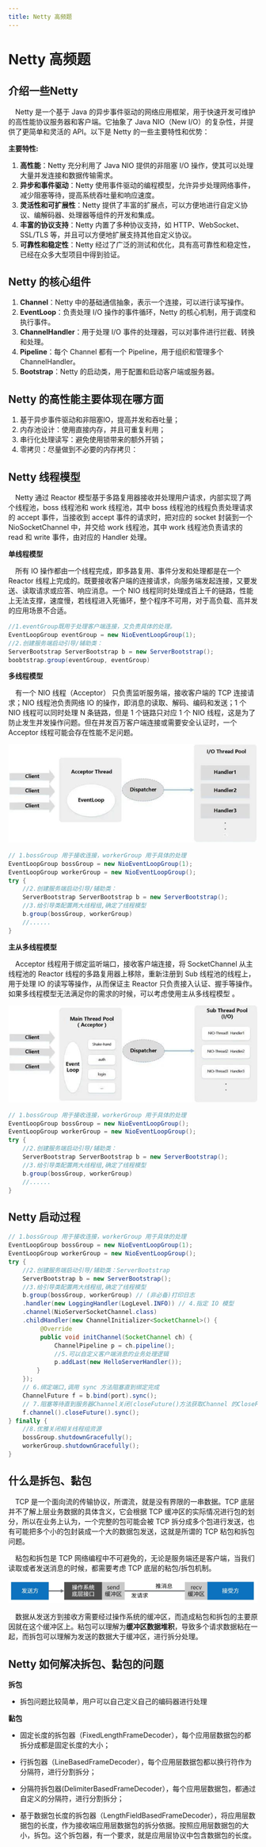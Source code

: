 ```yaml
---
title: Netty 高频题
---
```


# Netty 高频题

## 介绍一些Netty 

&emsp;Netty 是一个基于 Java 的异步事件驱动的网络应用框架，用于快速开发可维护的高性能协议服务器和客户端。它抽象了 Java NIO（New I/O）的复杂性，并提供了更简单和灵活的 API。以下是 Netty 的一些主要特性和优势：

**主要特性:**

1. **高性能**：Netty 充分利用了 Java NIO 提供的非阻塞 I/O 操作，使其可以处理大量并发连接和数据传输需求。
2. **异步和事件驱动**：Netty 使用事件驱动的编程模型，允许异步处理网络事件，减少阻塞等待，提高系统吞吐量和响应速度。
3. **灵活性和可扩展性**：Netty 提供了丰富的扩展点，可以方便地进行自定义协议、编解码器、处理器等组件的开发和集成。
4. **丰富的协议支持**：Netty 内置了多种协议支持，如 HTTP、WebSocket、SSL/TLS 等，并且可以方便地扩展支持其他自定义协议。
5. **可靠性和稳定性**：Netty 经过了广泛的测试和优化，具有高可靠性和稳定性，已经在众多大型项目中得到验证。

## Netty 的核心组件

1. **Channel**：Netty 中的基础通信抽象，表示一个连接，可以进行读写操作。
2. **EventLoop**：负责处理 I/O 操作的事件循环，Netty 的核心机制，用于调度和执行事件。
3. **ChannelHandler**：用于处理 I/O 事件的处理器，可以对事件进行拦截、转换和处理。
4. **Pipeline**：每个 Channel 都有一个 Pipeline，用于组织和管理多个 ChannelHandler。
5. **Bootstrap**：Netty 的启动类，用于配置和启动客户端或服务器。

## Netty 的高性能主要体现在哪方面

1. 基于异步事件驱动和非阻塞IO，提高并发和吞吐量；
2. 内存池设计：使用直接内存，并且可重复利用；
3. 串行化处理读写：避免使用锁带来的额外开销；
4. 零拷贝：尽量做到不必要的内存拷贝：

## Netty 线程模型

&emsp;Netty 通过 Reactor 模型基于多路复用器接收并处理用户请求，内部实现了两个线程池，boss 线程池和 work 线程池，其中 boss 线程池的线程负责处理请求的 accept 事件，当接收到 accept 事件的请求时，把对应的 socket 封装到一个 NioSocketChannel 中，并交给 work 线程池，其中 work 线程池负责请求的 read 和 write 事件，由对应的 Handler 处理。

**单线程模型**

&emsp;所有 IO 操作都由一个线程完成，即多路复用、事件分发和处理都是在一个 Reactor 线程上完成的。既要接收客户端的连接请求，向服务端发起连接，又要发送、读取请求或应答、响应消息。一个 NIO 线程同时处理成百上千的链路，性能上无法支撑，速度慢，若线程进入死循环，整个程序不可用，对于高负载、高并发的应用场景不合适。

```java
//1.eventGroup既用于处理客户端连接，又负责具体的处理。 
EventLoopGroup eventGroup = new NioEventLoopGroup(1); 
//2.创建服务端启动引导/辅助类：
ServerBootstrap ServerBootstrap b = new ServerBootstrap(); 
boobtstrap.group(eventGroup, eventGroup) 
```

**多线程模型**

&emsp;有一个 NIO 线程（Acceptor） 只负责监听服务端，接收客户端的 TCP 连接请求；NIO 线程池负责网络 IO 的操作，即消息的读取、解码、编码和发送；1 个 NIO 线程可以同时处理 N 条链路，但是 1 个链路只对应 1 个 NIO 线程，这是为了防止发生并发操作问题。但在并发百万客户端连接或需要安全认证时，一个 Acceptor 线程可能会存在性能不足问题。

![alt text](image-3.png)

```java
// 1.bossGroup 用于接收连接，workerGroup 用于具体的处理
EventLoopGroup bossGroup = new NioEventLoopGroup(1);
EventLoopGroup workerGroup = new NioEventLoopGroup();
try { 
    //2.创建服务端启动引导/辅助类：
    ServerBootstrap ServerBootstrap b = new ServerBootstrap(); 
    //3.给引导类配置两大线程组,确定了线程模型 
    b.group(bossGroup, workerGroup) 
    //......
}
```

**主从多线程模型**

&emsp;Acceptor 线程用于绑定监听端口，接收客户端连接，将 SocketChannel 从主线程池的 Reactor 线程的多路复用器上移除，重新注册到 Sub 线程池的线程上，用于处理 IO 的读写等操作，从而保证主 Reactor 只负责接入认证、握手等操作。如果多线程模型无法满足你的需求的时候，可以考虑使用主从多线程模型 。

![alt text](image-4.png)

```java
// 1.bossGroup 用于接收连接，workerGroup 用于具体的处理
EventLoopGroup bossGroup = new NioEventLoopGroup();
EventLoopGroup workerGroup = new NioEventLoopGroup();
try { 
    //2.创建服务端启动引导/辅助类：
    ServerBootstrap ServerBootstrap b = new ServerBootstrap(); 
    //3.给引导类配置两大线程组,确定了线程模型 
    b.group(bossGroup, workerGroup) 
    //......
}
```

## Netty 启动过程

```java
// 1.bossGroup 用于接收连接，workerGroup 用于具体的处理 
EventLoopGroup bossGroup = new NioEventLoopGroup(1); 
EventLoopGroup workerGroup = new NioEventLoopGroup(); 
try { 
    //2.创建服务端启动引导/辅助类：ServerBootstrap 
    ServerBootstrap b = new ServerBootstrap(); 
    //3.给引导类配置两大线程组,确定了线程模型 
    b.group(bossGroup, workerGroup) // (非必备)打印日志 
    .handler(new LoggingHandler(LogLevel.INFO)) // 4.指定 IO 模型 
    .channel(NioServerSocketChannel.class) 
    .childHandler(new ChannelInitializer<SocketChannel>() {
         @Override 
         public void initChannel(SocketChannel ch) {
             ChannelPipeline p = ch.pipeline(); 
             //5.可以自定义客户端消息的业务处理逻辑 
             p.addLast(new HelloServerHandler()); 
        } 
    }); 
    // 6.绑定端口,调用 sync 方法阻塞直到绑定完成 
    ChannelFuture f = b.bind(port).sync();
    // 7.阻塞等待直到服务器Channel关闭(closeFuture()方法获取Channel 的CloseFuture对象,然后调用sync()方法) 
    f.channel().closeFuture().sync(); 
} finally { 
    //8.优雅关闭相关线程组资源 
    bossGroup.shutdownGracefully(); 
    workerGroup.shutdownGracefully(); 
}
```

## 什么是拆包、黏包

&emsp;TCP 是一个面向流的传输协议，所谓流，就是没有界限的一串数据。TCP 底层并不了解上层业务数据的具体含义，它会根据 TCP 缓冲区的实际情况进行包的划分，所以在业务上认为，一个完整的包可能会被 TCP 拆分成多个包进行发送，也有可能把多个小的包封装成一个大的数据包发送，这就是所谓的 TCP 粘包和拆包问题。

&emsp;粘包和拆包是 TCP 网络编程中不可避免的，无论是服务端还是客户端，当我们读取或者发送消息的时候，都需要考虑 TCP 底层的粘包/拆包机制。

![alt text](image-5.png)

&emsp;数据从发送方到接收方需要经过操作系统的缓冲区，而造成粘包和拆包的主要原因就在这个缓冲区上。粘包可以理解为**缓冲区数据堆积**，导致多个请求数据粘在一起，而拆包可以理解为发送的数据大于缓冲区，进行拆分处理。

## Netty 如何解决拆包、黏包的问题

**拆包**

* 拆包问题比较简单，用户可以自己定义自己的编码器进行处理

**黏包**

* 固定长度的拆包器（FixedLengthFrameDecoder），每个应用层数据包的都拆分成都是固定长度的大小；

* 行拆包器（LineBasedFrameDecoder），每个应用层数据包都以换行符作为分隔符，进行分割拆分；

* 分隔符拆包器(DelimiterBasedFrameDecoder），每个应用层数据包，都通过自定义的分隔符，进行分割拆分；

* 基于数据包长度的拆包器（LengthFieldBasedFrameDecoder），将应用层数据包的长度，作为接收端应用层数据包的拆分依据。按照应用层数据包的大小，拆包。这个拆包器，有一个要求，就是应用层协议中包含数据包的长度。

